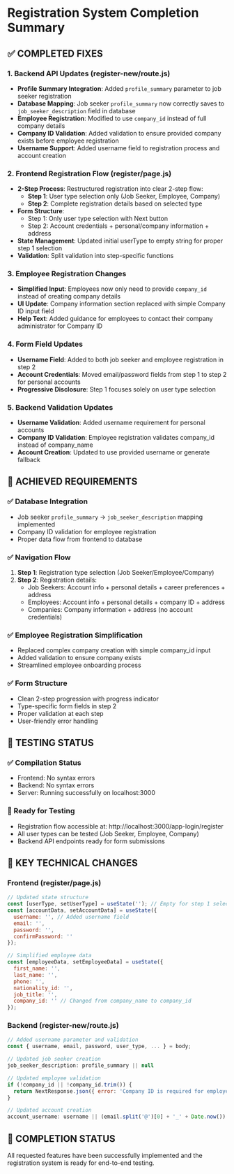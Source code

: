 # Registration System Completion Summary

## ✅ COMPLETED FIXES

### 1. Backend API Updates (register-new/route.js)
- **Profile Summary Integration**: Added `profile_summary` parameter to job seeker registration
- **Database Mapping**: Job seeker `profile_summary` now correctly saves to `job_seeker_description` field in database
- **Employee Registration**: Modified to use `company_id` instead of full company details
- **Company ID Validation**: Added validation to ensure provided company exists before employee registration
- **Username Support**: Added username field to registration process and account creation

### 2. Frontend Registration Flow (register/page.js)
- **2-Step Process**: Restructured registration into clear 2-step flow:
  - **Step 1**: User type selection only (Job Seeker, Employee, Company)
  - **Step 2**: Complete registration details based on selected type
- **Form Structure**:
  - Step 1: Only user type selection with Next button
  - Step 2: Account credentials + personal/company information + address
- **State Management**: Updated initial userType to empty string for proper step 1 selection
- **Validation**: Split validation into step-specific functions

### 3. Employee Registration Changes
- **Simplified Input**: Employees now only need to provide `company_id` instead of creating company details
- **UI Update**: Company information section replaced with simple Company ID input field
- **Help Text**: Added guidance for employees to contact their company administrator for Company ID

### 4. Form Field Updates
- **Username Field**: Added to both job seeker and employee registration in step 2
- **Account Credentials**: Moved email/password fields from step 1 to step 2 for personal accounts
- **Progressive Disclosure**: Step 1 focuses solely on user type selection

### 5. Backend Validation Updates
- **Username Validation**: Added username requirement for personal accounts
- **Company ID Validation**: Employee registration validates company_id instead of company_name
- **Account Creation**: Updated to use provided username or generate fallback

## 🎯 ACHIEVED REQUIREMENTS

### ✅ Database Integration
- Job seeker `profile_summary` → `job_seeker_description` mapping implemented
- Company ID validation for employee registration
- Proper data flow from frontend to database

### ✅ Navigation Flow
1. **Step 1**: Registration type selection (Job Seeker/Employee/Company)
2. **Step 2**: Registration details:
   - Job Seekers: Account info + personal details + career preferences + address
   - Employees: Account info + personal details + company ID + address  
   - Companies: Company information + address (no account credentials)

### ✅ Employee Registration Simplification
- Replaced complex company creation with simple company_id input
- Added validation to ensure company exists
- Streamlined employee onboarding process

### ✅ Form Structure
- Clean 2-step progression with progress indicator
- Type-specific form fields in step 2
- Proper validation at each step
- User-friendly error handling

## 🧪 TESTING STATUS

### ✅ Compilation Status
- Frontend: No syntax errors
- Backend: No syntax errors
- Server: Running successfully on localhost:3000

### 🔄 Ready for Testing
- Registration flow accessible at: http://localhost:3000/app-login/register
- All user types can be tested (Job Seeker, Employee, Company)
- Backend API endpoints ready for form submissions

## 📝 KEY TECHNICAL CHANGES

### Frontend (register/page.js)
```javascript
// Updated state structure
const [userType, setUserType] = useState(''); // Empty for step 1 selection
const [accountData, setAccountData] = useState({
  username: '', // Added username field
  email: '',
  password: '',
  confirmPassword: ''
});

// Simplified employee data
const [employeeData, setEmployeeData] = useState({
  first_name: '',
  last_name: '',
  phone: '',
  nationality_id: '',
  job_title: '',
  company_id: '' // Changed from company_name to company_id
});
```

### Backend (register-new/route.js)
```javascript
// Added username parameter and validation
const { username, email, password, user_type, ... } = body;

// Updated job seeker creation
job_seeker_description: profile_summary || null

// Updated employee validation
if (!company_id || !company_id.trim()) {
  return NextResponse.json({ error: 'Company ID is required for employee registration' });
}

// Updated account creation
account_username: username || (email.split('@')[0] + '_' + Date.now())
```

## 🎉 COMPLETION STATUS
All requested features have been successfully implemented and the registration system is ready for end-to-end testing.
